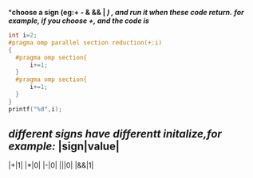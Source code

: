 ***choose a sign (eg:+ - & && | *) ,  and run it when these code return.***
***for example, if you choose +, and the code is***

```c++
int i=2;
#pragma omp parallel section reduction(+:i)
{
  #pragma omp section{
      i+=1;
  }
  #pragma omp section{
      i+=1;
  }
}
printf("%d",i);
```

***different signs have differentt initalize,for example:***
|sign|value|
------------
|+|1|
|*|0|
|-|0|
|||0|
|&&|1|
